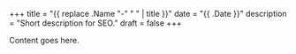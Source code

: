 +++
title = "{{ replace .Name "-" " " | title }}"
date = "{{ .Date }}"
description = "Short description for SEO."
draft = false
+++

Content goes here.
